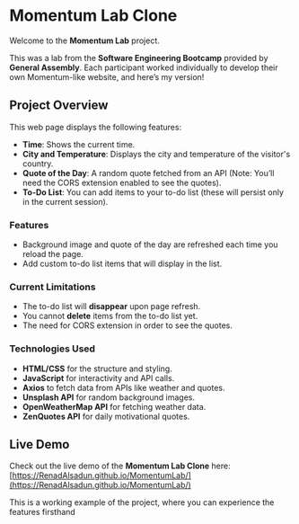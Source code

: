 # Momentum Lab Clone

Welcome to the **Momentum Lab** project.

This was a lab from the **Software Engineering Bootcamp** provided by **General Assembly**. Each participant worked individually to develop their own Momentum-like website, and here’s my version!


## Project Overview

This web page displays the following features:

- **Time**: Shows the current time.
- **City and Temperature**: Displays the city and temperature of the visitor's country.
- **Quote of the Day**: A random quote fetched from an API (Note: You’ll need the CORS extension enabled to see the quotes).
- **To-Do List**: You can add items to your to-do list (these will persist only in the current session).

### Features

- Background image and quote of the day are refreshed each time you reload the page.
- Add custom to-do list items that will display in the list.

### Current Limitations

- The to-do list will **disappear** upon page refresh.
- You cannot **delete** items from the to-do list yet.
- The need for CORS extension in order to see the quotes. 
  
### Technologies Used

- **HTML/CSS** for the structure and styling.
- **JavaScript** for interactivity and API calls.
- **Axios** to fetch data from APIs like weather and quotes.
- **Unsplash API** for random background images.
- **OpenWeatherMap API** for fetching weather data.
- **ZenQuotes API** for daily motivational quotes.


## Live Demo

Check out the live demo of the **Momentum Lab Clone** here:  
[https://RenadAlsadun.github.io/MomentumLab/](https://RenadAlsadun.github.io/MomentumLab/)

This is a working example of the project, where you can experience the features firsthand

